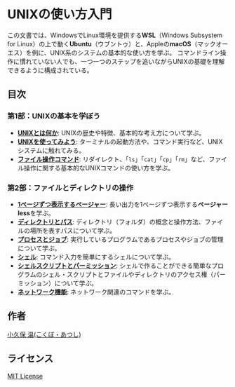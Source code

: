 # UNIXの使い方入門

この文書では、WindowsでLinux環境を提供する**WSL**（Windows Subsystem for Linux）の上で動く**Ubuntu**（ウブントゥ）と、Appleの**macOS**（マックオーエス）を例に、UNIX系のシステムの基本的な使い方を学ぶ。
コマンドライン操作に慣れていない人でも、一つ一つのステップを追いながらUNIXの基礎を理解できるように構成されている。

## 目次

### 第1部：UNIXの基本を学ぼう

* **[UNIXとは何か](unix-01.md)**: UNIXの歴史や特徴、基本的な考え方について学ぶ。
* **[UNIXを使ってみよう](unix-02.md)**: ターミナルの起動方法や、コマンド実行など、UNIXシステムに触れてみる。
* **[ファイル操作コマンド](unix-03.md)**: リダイレクト、「`ls`」「`cat`」「`cp`」「`rm`」など、ファイル操作に関する基本的なUNIXコマンドの使い方を学ぶ。

### 第2部：ファイルとディレクトリの操作

* **[1ページずつ表示するページャー](unix-04.md)**: 長い出力を1ページずつ表示する**ページャー less**を学ぶ。
* **[ディレクトリとパス](unix-05.md)**: ディレクトリ（フォルダ）の概念と操作方法、ファイルの場所を表すパスについて学ぶ。
* **[プロセスとジョブ](unix-06.md)**: 実行しているプログラムであるプロセスやジョブの管理について学ぶ。
* **[シェル](unix-07.md)**: コマンド入力を簡単にするシェルについて学ぶ。
* **[シェルスクリプトとパーミッション](unix-08.md)**: シェルで作ることができる簡単なプログラムのシェル・スクリプトとファイルやディレクトリのアクセス権（パーミッション）について学ぶ。
* **[ネットワーク機能](unix-09.md)**: ネットワーク関連のコマンドを学ぶ。

## 作者
[小久保 温(こくぼ・あつし)](https://akokubo.github.io/)

## ライセンス
[MIT License](LICENSE)

